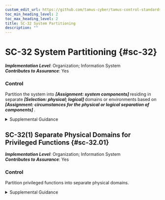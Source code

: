 ```yaml
---
custom_edit_url: https://github.com/tamus-cyber/tamus-control-standards/tree/main/content/tamus.edu/TAMUS_profile.xml
toc_min_heading_level: 2
toc_max_heading_level: 2
title: SC-32 System Partitioning
description: ""
---
```


# SC-32 System Partitioning {#sc-32}

_**Implementation Level**_: Organization; Information System\
_**Contributes to Assurance**_: Yes

### Control

Partition the system into <strong title="sc-32_odp.01"> <em>[Assignment: system components]</em> </strong> residing in separate <strong title="sc-32_odp.02"> <em>[Selection: physical; logical]</em> </strong> domains or environments based on <strong title="sc-32_odp.03"> <em>[Assignment: circumstances for the physical or logical separation of components]</em> </strong>.


<details><summary>Supplemental Guidance</summary>System partitioning is part of a defense-in-depth protection strategy. Organizations determine the degree of physical separation of system components. Physical separation options include physically distinct components in separate racks in the same room, critical components in separate rooms, and geographical separation of critical components. Security categorization can guide the selection of candidates for domain partitioning. Managed interfaces restrict or prohibit network access and information flow among partitioned system components.</details>


## SC-32(1) Separate Physical Domains for Privileged Functions {#sc-32.01}

_**Implementation Level**_: Organization; Information System\
_**Contributes to Assurance**_: Yes

### Control

Partition privileged functions into separate physical domains.


<details><summary>Supplemental Guidance</summary>Privileged functions that operate in a single physical domain may represent a single point of failure if that domain becomes compromised or experiences a denial of service.</details>

